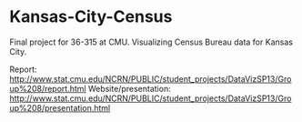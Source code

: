 Kansas-City-Census
==================

Final project for 36-315 at CMU. Visualizing Census Bureau data for Kansas City.

Report: http://www.stat.cmu.edu/NCRN/PUBLIC/student_projects/DataVizSP13/Group%208/report.html
Website/presentation: http://www.stat.cmu.edu/NCRN/PUBLIC/student_projects/DataVizSP13/Group%208/presentation.html
